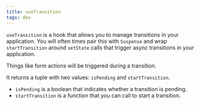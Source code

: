 ```yaml
---
title: useTransition
tags: dev
---
```


`useTransition` is a hook that allows you to manage transitions in your application. You will often times pair this with `Suspense` and wrap `startTransition` around `setState` calls that trigger async transitions in your application.

Things like form actions will be triggered during a transition.

It returns a tuple with two values: `isPending` and `startTransition`.

- `isPending` is a boolean that indicates whether a transition is pending.
- `startTransition` is a function that you can call to start a transition.
